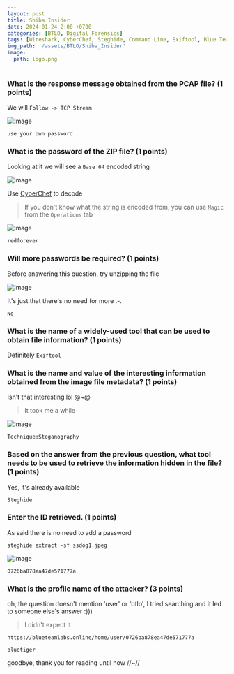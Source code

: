 ```yaml
---
layout: post
title: Shiba Insider 
date: 2024-01-24 2:00 +0700
categories: [BTLO, Digital Forensics]
tags: [Wireshark, CyberChef, Steghide, Command Line, Exiftool, Blue Team, btlo, forensics]     # TAG names should always be lowercase
img_path: '/assets/BTLO/Shiba_Insider'
image: 
  path: logo.png
--- 
```


### What is the response message obtained from the PCAP file? (1 points)

We will `Follow -> TCP Stream`

![image](https://github.com/zs0b/zs0b.github.io/assets/118095276/7fbecee3-7bd5-40eb-b7ee-321a7613bd50)

`use your own password`

### What is the password of the ZIP file? (1 points)

Looking at it we will see a `Base 64` encoded string

![image](https://github.com/zs0b/zs0b.github.io/assets/118095276/4b308071-7011-42ea-9c35-8b59ae54a09f)

Use [CyberChef](https://gchq.github.io/CyberChef/) to decode

> If you don't know what the string is encoded from, you can use `Magic` from the `Operations` tab

![image](https://github.com/zs0b/zs0b.github.io/assets/118095276/839f44b0-38e2-42d9-9c5d-7cd194b596b5)

`redforever`

### Will more passwords be required? (1 points)

Before answering this question, try unzipping the file

![image](https://github.com/zs0b/zs0b.github.io/assets/118095276/96796ace-471f-4273-afc0-1350768c6991)

It's just that there's no need for more .-.

`No`

### What is the name of a widely-used tool that can be used to obtain file information? (1 points)

Definitely `Exiftool`

### What is the name and value of the interesting information obtained from the image file metadata? (1 points)

Isn't that interesting lol @~@
> It took me a while

![image](https://github.com/zs0b/zs0b.github.io/assets/118095276/8a82e296-098b-47d1-b8c7-f40e29305837)

`Technique:Steganography`

### Based on the answer from the previous question, what tool needs to be used to retrieve the information hidden in the file? (1 points)

Yes, it's already available

`Steghide`

### Enter the ID retrieved. (1 points)

As said there is no need to add a password

```
steghide extract -sf ssdog1.jpeg

```

![image](https://github.com/zs0b/zs0b.github.io/assets/118095276/35bea95b-d02b-4280-b66f-840f97551d87)

`0726ba878ea47de571777a`

### What is the profile name of the attacker? (3 points)

oh, the question doesn't mention 'user' or 'btlo', I tried searching and it led to someone else's answer :)))
> I didn't expect it

`https://blueteamlabs.online/home/user/0726ba878ea47de571777a`

`bluetiger`

goodbye, thank you for reading until now //~//








